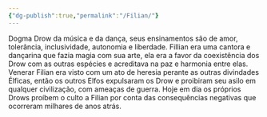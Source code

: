 ```yaml
---
{"dg-publish":true,"permalink":"/Filian/"}
---
```


Dogma Drow da música e da dança, seus ensinamentos são de amor, tolerância, inclusividade, autonomia e liberdade. Fillian era uma cantora e dançarina que fazia magia com sua arte, ela era a favor da coexistência dos Drow com as outras espécies e acreditava na paz e harmonia entre elas. Venerar Filian era visto com um ato de heresia perante as outras divindades Élficas, então os outros Elfos expulsaram os Drow e proibiram seu asilo em qualquer civilização, com ameaças de guerra. Hoje em dia os próprios Drows proíbem o culto a Filian por conta das consequências negativas que ocorreram milhares de anos atrás.